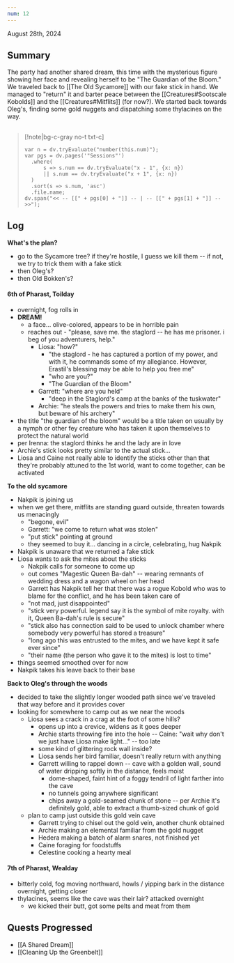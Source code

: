```yaml
---
num: 12
---
```

August 28th, 2024

## Summary
The party had another shared dream, this time with the mysterious figure showing her face and revealing herself to be "The Guardian of the Bloom." We traveled back to [[The Old Sycamore]] with our fake stick in hand. We managed to "return" it and barter peace between the [[Creatures#Sootscale Kobolds]] and the [[Creatures#Mitflits]] (for now?). We started back towards Oleg's, finding some gold nuggets and dispatching some thylacines on the way.

##
>[!note|bg-c-gray no-t txt-c]
>```dataviewjs
>var n = dv.tryEvaluate("number(this.num)");
>var pgs = dv.pages('"Sessions"')
>	.where(
>		s => s.num == dv.tryEvaluate("x - 1", {x: n})
>		|| s.num == dv.tryEvaluate("x + 1", {x: n})
>	)
>	.sort(s => s.num, 'asc')
>	.file.name;
>dv.span("<< -- [[" + pgs[0] + "]] -- | -- [[" + pgs[1] + "]] -- >>");
>```

## Log
**What's the plan?**
- go to the Sycamore tree? if they're hostile, I guess we kill them -- if not, we try to trick them with a fake stick
- then Oleg's?
- then Old Bokken's?

#### 6th of Pharast, Toilday
- overnight, fog rolls in
- **DREAM!**
	- a face... olive-colored, appears to be in horrible pain
	- reaches out - "please, save me. the staglord -- he has me prisoner. i beg of you adventurers, help."
		- Liosa: "how?"
			- "the staglord - he has captured a portion of my power, and with it, he commands some of my allegiance. However, Erastil's blessing may be able to help you free me"
			- "who are you?"
			- "The Guardian of the Bloom"
		- Garrett: "where are you held"
			- "deep in the Staglord's camp at the banks of the tuskwater"
		- Archie: "he steals the powers and tries to make them his own, but beware of his archery"
- the title "the guardian of the bloom" would be a title taken on usually by a nymph or other fey creature who has taken it upon themselves to protect the natural world
- per Irenna: the staglord thinks he and the lady are in love
- Archie's stick looks pretty similar to the actual stick...
- Liosa and Caine not really able to identify the sticks other than that they're probably attuned to the 1st world, want to come together, can be activated

**To the old sycamore**
- Nakpik is joining us
- when we get there, mitflits are standing guard outside, threaten towards us menacingly
	- "begone, evil"
	- Garrett: "we come to return what was stolen"
	- "put stick" pointing at ground
	- they seemed to buy it... dancing in a circle, celebrating, hug Nakpik
- Nakpik is unaware that we returned a fake stick
- Liosa wants to ask the mites about the sticks
	- Nakpik calls for someone to come up
	- out comes "Magestic Queen Ba-dah" -- wearing remnants of wedding dress and a wagon wheel on her head
	- Garrett has Nakpik tell her that there was a rogue Kobold who was to blame for the conflict, and he has been taken care of
	- "not mad, just disappointed"
	- "stick very powerful. legend say it is the symbol of mite royalty. with it, Queen Ba-dah's rule is secure"
	- "stick also has connection said to be used to unlock chamber where somebody very powerful has stored a treasure"
	- "long ago this was entrusted to the mites, and we have kept it safe ever since"
	- "their name (the person who gave it to the mites) is lost to time"
- things seemed smoothed over for now
- Nakpik takes his leave back to their base

**Back to Oleg's through the woods**
- decided to take the slightly longer wooded path since we've traveled that way before and it provides cover
- looking for somewhere to camp out as we near the woods
	- Liosa sees a crack in a crag at the foot of some hills?
		- opens up into a crevice, widens as it goes deeper
		- Archie starts throwing fire into the hole -- Caine: "wait why don't we just have Liosa make light..." -- too late
		- some kind of glittering rock wall inside?
		- Liosa sends her bird familiar, doesn't really return with anything
		- Garrett willing to rappel down -- cave with a golden wall, sound of water dripping softly in the distance, feels moist
			- dome-shaped, faint hint of a foggy tendril of light farther into the cave
			- no tunnels going anywhere significant
			- chips away a gold-seamed chunk of stone -- per Archie it's definitely gold, able to extract a thumb-sized chunk of gold
	- plan to camp just outside this gold vein cave
		- Garrett trying to chisel out the gold vein, another chunk obtained
		- Archie making an elemental familiar from the gold nugget
		- Hedera making a batch of alarm snares, not finished yet
		- Caine foraging for foodstuffs
		- Celestine cooking a hearty meal

#### 7th of Pharast, Wealday
- bitterly cold, fog moving northward, howls / yipping bark in the distance overnight, getting closer
- thylacines, seems like the cave was their lair? attacked overnight
	- we kicked their butt, got some pelts and meat from them

## Quests Progressed
- [[A Shared Dream]]
- [[Cleaning Up the Greenbelt]]

